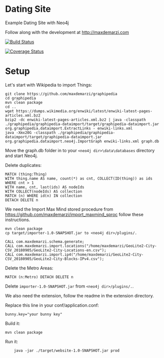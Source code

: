# Dating Site
Example Dating Site with Neo4j

Follow along with the development at http://maxdemarzi.com

[![Build Status](https://travis-ci.org/maxdemarzi/dating_site.svg?branch=master)](https://travis-ci.org/maxdemarzi/dating_site)

[![Coverage Status](https://coveralls.io/repos/github/maxdemarzi/dating_site/badge.svg?branch=master)](https://coveralls.io/github/maxdemarzi/dating_site?branch=master)


Setup
====

Let's start with Wikipedia to import Things:

	git clone https://github.com/maxdemarzi/graphipedia
	cd graphipedia
	mvn clean package
	cd ..
	wget https://dumps.wikimedia.org/enwiki/latest/enwiki-latest-pages-articles.xml.bz2
	bzip2 -dc enwiki-latest-pages-articles.xml.bz2 | java -classpath ./graphipedia/graphipedia-dataimport/target/graphipedia-dataimport.jar org.graphipedia.dataimport.ExtractLinks - enwiki-links.xml
	java -Xmx20G -classpath ./graphipedia/graphipedia-dataimport/target/graphipedia-dataimport.jar org.graphipedia.dataimport.neo4j.ImportGraph enwiki-links.xml graph.db

Move the graph.db folder in to your `<neo4j dir>\data\databases` directory and start Neo4j.

Delete duplicates:

	MATCH (thing:Thing)
	WITH thing.name AS name, count(*) as cnt, COLLECT(ID(thing)) as ids
	WHERE cnt > 1
	WITH name, cnt, last(ids) AS nodeIds
	WITH COLLECT(nodeIds) AS collection
	MATCH (n) WHERE id(n) IN collection
	DETACH DELETE n


We need the Import Max Mind stored procedure from https://github.com/maxdemarzi/import_maxmind_sproc follow these instructions.

	mvn clean package
	cp target/importer-1.0-SNAPSHOT.jar to <neo4j dir>/plugins/.

	CALL com.maxdemarzi.schema.generate;
	CALL com.maxdemarzi.import.locations("/home/maxdemarzi/GeoLite2-City-CSV_20180905/GeoLite2-City-Locations-en.csv");
	CALL com.maxdemarzi.import.ip4("/home/maxdemarzi/GeoLite2-City-CSV_20180905/GeoLite2-City-Blocks-IPv4.csv");

Delete the Metro Areas:

	MATCH (n:Metro) DETACH DELETE n

Delete `importer-1.0-SNAPSHOT.jar` from `<neo4j dir>/plugins/.`.

We also need the extension, follow the readme in the extension directory.

Replace this line in your conf/application.conf:

	bunny.key="your bunny key"

Build it:

	mvn clean package

Run it:

	    java -jar ./target/website-1.0-SNAPSHOT.jar prod

